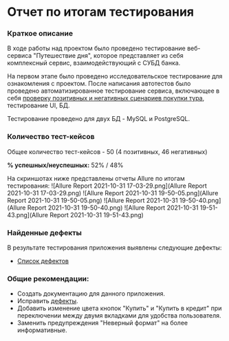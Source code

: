 # Отчет по итогам тестирования

### Краткое описание

В ходе работы над проектом было проведено тестирование веб-сервиса "Путешествие дня", которое представляет из себя комплексный сервис, взаимодействующий с СУБД банка.

На первом этапе было проведено исследовательское тестирование для ознакомления с проектом. После написания автотестов было проведено автоматизированное тестирование сервиса, включающее в себя [проверку позитивных и негативных сценариев покупки тура](https://github.com/BudnikovaNastiya/QA-Diploma/blob/master/docs/plan.md), тестирование UI, БД.


Тестирование проведено для двух БД - MySQL и PostgreSQL.

### Количество тест-кейсов

Общее количество тест-кейсов - 50 (4 позитивных, 46 негативных)

**% успешных/неуспешных:** 52% / 48%

  На скриншотах ниже представлены отчеты Allure по итогам тестирования:
![Allure Report 2021-10-31 17-03-29.png](Allure Report 2021-10-31 17-03-29.png)
  ![Allure Report 2021-10-31 19-50-05.png](Allure Report 2021-10-31 19-50-05.png)
  ![Allure Report 2021-10-31 19-50-40.png](Allure Report 2021-10-31 19-50-40.png)
  ![Allure Report 2021-10-31 19-51-43.png](Allure Report 2021-10-31 19-51-43.png)

### Найденные дефекты

В результате тестирования приложения выявлены следующие дефекты:
* [Список дефектов](https://github.com/BudnikovaNastiya/QA-Diploma/issues)

### Общие рекомендации:

* Создать документацию для данного приложения.
* Исправить [дефекты](https://github.com/BudnikovaNastiya/QA-Diploma/issues).
* Добавить изменение цвета кнопок "Купить" и "Купить в кредит" при переключении между двумя вкладками для удобства пользователя.
* Заменить предупреждения "Неверный формат" на более информативные.

